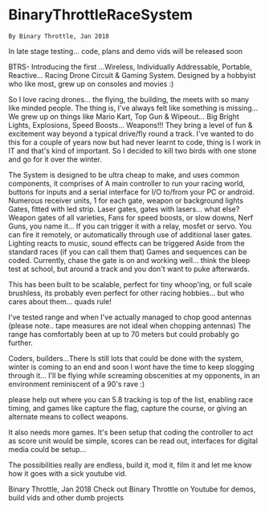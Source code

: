 # BinaryThrottleRaceSystem
    By Binary Throttle, Jan 2018
    
In late stage testing... code, plans and demo vids will be released soon

BTRS- Introducing the first ...Wireless, Individually Addressable, Portable, Reactive... Racing Drone Circuit &amp; Gaming System.  Designed by a hobbyist who like most, grew up on consoles and movies :)

So I love racing drones... the flying, the building, the meets with so many like minded people. 
The thing is, I've always felt like something is missing... 
We grew up on things like Mario Kart, Top Gun & Wipeout... Big Bright Lights, Explosions, Speed Boosts... Weapons!!!
They bring a level of fun & excitement way beyond a typical drive/fly round a track.
I've wanted to do this for a couple of years now but had never learnt to code, thing is I work in IT and that's kind of important. So I decided to kill two birds with one stone and go for it over the winter.

The System is designed to be ultra cheap to make, and uses common components, it comprises of
A main controller to run your racing world, buttons for inputs and a serial interface for I/O to/from your PC or android.
Numerous receiver units, 1 for each gate, weapon or background lights
Gates, fitted with led strip.
Laser gates, gates with lasers... what else?
Weapon gates of all varieties, Fans for speed boosts, or slow downs, Nerf Guns, you name it... If you can trigger it with a relay, mosfet or servo. You can fire it remotely, or automatically through use of additional laser gates.
Lighting reacts to music, sound effects can be triggered
Aside from the standard races (if you can call them that) Games and sequences can be coded.
Currently, chase the gate is on and working well... think the bleep test at school, but around a track and you don't want to puke afterwards.

This has been built to be scalable, perfect for tiny whoop'ing, or full scale brushless, its probably even perfect for other racing hobbies... but who cares about them... quads rule!

I've tested range and when I've actually managed to chop good antennas (please note.. tape measures are not ideal when chopping antennas) The range has comfortably been at up to 70 meters but could probably go further.

Coders, builders...There Is still lots that could be done with the system, winter is coming to an end and soon I wont have the time to keep slogging through it... I'll be flying while screaming obscenities at my opponents, in an environment reminiscent of a 90's rave :)

please help out where you can
5.8 tracking is top of the list, enabling race timing, and games like capture the flag, capture the course, or giving an alternate means to collect weapons.

It also needs more games. It's been setup that coding the controller to act as score unit would be simple, scores can be read out, interfaces for digital media could be setup...

The possibilities really are endless, build it, mod it, film it and let me know how it goes with a sick youtube vid.

Binary Throttle, Jan 2018
Check out Binary Throttle on Youtube for demos, build vids and other dumb projects
